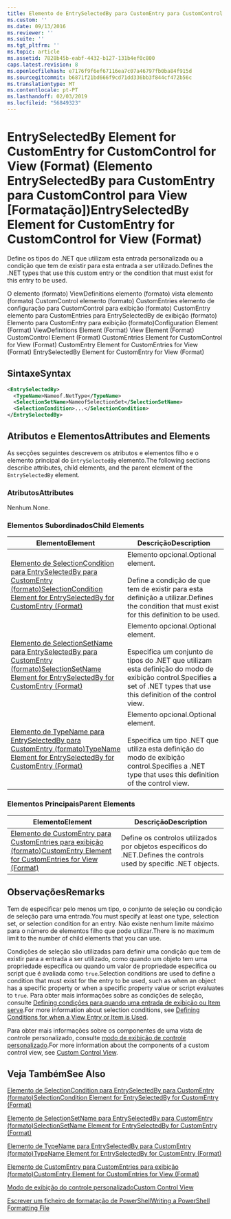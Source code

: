 ```yaml
---
title: Elemento de EntrySelectedBy para CustomEntry para CustomControl para exibição (formato) | Documentos da Microsoft
ms.custom: ''
ms.date: 09/13/2016
ms.reviewer: ''
ms.suite: ''
ms.tgt_pltfrm: ''
ms.topic: article
ms.assetid: 7828b45b-eabf-4432-b127-131b4ef0c800
caps.latest.revision: 8
ms.openlocfilehash: e7176f9f6ef67116ea7c07a46797fb0ba84f915d
ms.sourcegitcommit: b6871f21bd666f9cd71dd336bb3f844cf472b56c
ms.translationtype: MT
ms.contentlocale: pt-PT
ms.lasthandoff: 02/03/2019
ms.locfileid: "56849323"
---
```

# <a name="entryselectedby-element-for-customentry-for-customcontrol-for-view-format"></a><span data-ttu-id="acb5d-102">EntrySelectedBy Element for CustomEntry for CustomControl for View (Format) (Elemento EntrySelectedBy para CustomEntry para CustomControl para View [Formatação])</span><span class="sxs-lookup"><span data-stu-id="acb5d-102">EntrySelectedBy Element for CustomEntry for CustomControl for View (Format)</span></span>

<span data-ttu-id="acb5d-103">Define os tipos do .NET que utilizam esta entrada personalizada ou a condição que tem de existir para esta entrada a ser utilizado.</span><span class="sxs-lookup"><span data-stu-id="acb5d-103">Defines the .NET types that use this custom entry or the condition that must exist for this entry to be used.</span></span>

<span data-ttu-id="acb5d-104">O elemento (formato) ViewDefinitions elemento (formato) vista elemento (formato) CustomControl elemento (formato) CustomEntries elemento de configuração para CustomControl para exibição (formato) CustomEntry elemento para CustomEntries para EntrySelectedBy de exibição (formato) Elemento para CustomEntry para exibição (formato)</span><span class="sxs-lookup"><span data-stu-id="acb5d-104">Configuration Element (Format) ViewDefinitions Element (Format) View Element (Format) CustomControl Element (Format) CustomEntries Element for CustomControl for View (Format) CustomEntry Element for CustomEntries for View (Format) EntrySelectedBy Element for CustomEntry for View (Format)</span></span>

## <a name="syntax"></a><span data-ttu-id="acb5d-105">Sintaxe</span><span class="sxs-lookup"><span data-stu-id="acb5d-105">Syntax</span></span>

```xml
<EntrySelectedBy>
  <TypeName>Nameof.NetType</TypeName>
  <SelectionSetName>NameofSelectionSet</SelectionSetName>
  <SelectionCondition>...</SelectionCondition>
</EntrySelectedBy>
```

## <a name="attributes-and-elements"></a><span data-ttu-id="acb5d-106">Atributos e Elementos</span><span class="sxs-lookup"><span data-stu-id="acb5d-106">Attributes and Elements</span></span>

<span data-ttu-id="acb5d-107">As secções seguintes descrevem os atributos e elementos filho e o elemento principal do `EntrySelectedBy` elemento.</span><span class="sxs-lookup"><span data-stu-id="acb5d-107">The following sections describe attributes, child elements, and the parent element of the `EntrySelectedBy` element.</span></span>

### <a name="attributes"></a><span data-ttu-id="acb5d-108">Atributos</span><span class="sxs-lookup"><span data-stu-id="acb5d-108">Attributes</span></span>

<span data-ttu-id="acb5d-109">Nenhum.</span><span class="sxs-lookup"><span data-stu-id="acb5d-109">None.</span></span>

### <a name="child-elements"></a><span data-ttu-id="acb5d-110">Elementos Subordinados</span><span class="sxs-lookup"><span data-stu-id="acb5d-110">Child Elements</span></span>

|<span data-ttu-id="acb5d-111">Elemento</span><span class="sxs-lookup"><span data-stu-id="acb5d-111">Element</span></span>|<span data-ttu-id="acb5d-112">Descrição</span><span class="sxs-lookup"><span data-stu-id="acb5d-112">Description</span></span>|
|-------------|-----------------|
|[<span data-ttu-id="acb5d-113">Elemento de SelectionCondition para EntrySelectedBy para CustomEntry (formato)</span><span class="sxs-lookup"><span data-stu-id="acb5d-113">SelectionCondition Element for EntrySelectedBy for CustomEntry (Format)</span></span>](./selectioncondition-element-for-entryselectedby-for-customcontrol-format.md)|<span data-ttu-id="acb5d-114">Elemento opcional.</span><span class="sxs-lookup"><span data-stu-id="acb5d-114">Optional element.</span></span><br /><br /> <span data-ttu-id="acb5d-115">Define a condição de que tem de existir para esta definição a utilizar.</span><span class="sxs-lookup"><span data-stu-id="acb5d-115">Defines the condition that must exist for this definition to be used.</span></span>|
|[<span data-ttu-id="acb5d-116">Elemento de SelectionSetName para EntrySelectedBy para CustomEntry (formato)</span><span class="sxs-lookup"><span data-stu-id="acb5d-116">SelectionSetName Element for EntrySelectedBy for CustomEntry (Format)</span></span>](./selectionsetname-element-for-entryselectedby-for-customcontrol-for-view-format.md)|<span data-ttu-id="acb5d-117">Elemento opcional.</span><span class="sxs-lookup"><span data-stu-id="acb5d-117">Optional element.</span></span><br /><br /> <span data-ttu-id="acb5d-118">Especifica um conjunto de tipos do .NET que utilizam esta definição do modo de exibição control.</span><span class="sxs-lookup"><span data-stu-id="acb5d-118">Specifies a set of .NET types that use this definition of the control view.</span></span>|
|[<span data-ttu-id="acb5d-119">Elemento de TypeName para EntrySelectedBy para CustomEntry (formato)</span><span class="sxs-lookup"><span data-stu-id="acb5d-119">TypeName Element for EntrySelectedBy for CustomEntry (Format)</span></span>](./typename-element-for-selectioncondition-for-customcontrol-for-view-format.md)|<span data-ttu-id="acb5d-120">Elemento opcional.</span><span class="sxs-lookup"><span data-stu-id="acb5d-120">Optional element.</span></span><br /><br /> <span data-ttu-id="acb5d-121">Especifica um tipo .NET que utiliza esta definição do modo de exibição control.</span><span class="sxs-lookup"><span data-stu-id="acb5d-121">Specifies a .NET type that uses this definition of the control view.</span></span>|

### <a name="parent-elements"></a><span data-ttu-id="acb5d-122">Elementos Principais</span><span class="sxs-lookup"><span data-stu-id="acb5d-122">Parent Elements</span></span>

|<span data-ttu-id="acb5d-123">Elemento</span><span class="sxs-lookup"><span data-stu-id="acb5d-123">Element</span></span>|<span data-ttu-id="acb5d-124">Descrição</span><span class="sxs-lookup"><span data-stu-id="acb5d-124">Description</span></span>|
|-------------|-----------------|
|[<span data-ttu-id="acb5d-125">Elemento de CustomEntry para CustomEntries para exibição (formato)</span><span class="sxs-lookup"><span data-stu-id="acb5d-125">CustomEntry Element for CustomEntries for View (Format)</span></span>](./customentry-element-for-customentries-for-customcontrol-for-view-format.md)|<span data-ttu-id="acb5d-126">Define os controlos utilizados por objetos específicos do .NET.</span><span class="sxs-lookup"><span data-stu-id="acb5d-126">Defines the controls used by specific .NET objects.</span></span>|

## <a name="remarks"></a><span data-ttu-id="acb5d-127">Observações</span><span class="sxs-lookup"><span data-stu-id="acb5d-127">Remarks</span></span>

<span data-ttu-id="acb5d-128">Tem de especificar pelo menos um tipo, o conjunto de seleção ou condição de seleção para uma entrada.</span><span class="sxs-lookup"><span data-stu-id="acb5d-128">You must specify at least one type, selection set, or selection condition for an entry.</span></span> <span data-ttu-id="acb5d-129">Não existe nenhum limite máximo para o número de elementos filho que pode utilizar.</span><span class="sxs-lookup"><span data-stu-id="acb5d-129">There is no maximum limit to the number of child elements that you can use.</span></span>

<span data-ttu-id="acb5d-130">Condições de seleção são utilizadas para definir uma condição que tem de existir para a entrada a ser utilizado, como quando um objeto tem uma propriedade específica ou quando um valor de propriedade específica ou script que é avaliada como `true`.</span><span class="sxs-lookup"><span data-stu-id="acb5d-130">Selection conditions are used to define a condition that must exist for the entry to be used, such as when an object has a specific property or when a specific property value or script evaluates to `true`.</span></span> <span data-ttu-id="acb5d-131">Para obter mais informações sobre as condições de seleção, consulte [Defining condições para quando uma entrada de exibição ou Item serve](./defining-conditions-for-displaying-data.md).</span><span class="sxs-lookup"><span data-stu-id="acb5d-131">For more information about selection conditions, see [Defining Conditions for when a View Entry or Item is Used](./defining-conditions-for-displaying-data.md).</span></span>

<span data-ttu-id="acb5d-132">Para obter mais informações sobre os componentes de uma vista de controle personalizado, consulte [modo de exibição de controle personalizado](./creating-custom-controls.md).</span><span class="sxs-lookup"><span data-stu-id="acb5d-132">For more information about the components of a custom control view, see [Custom Control View](./creating-custom-controls.md).</span></span>

## <a name="see-also"></a><span data-ttu-id="acb5d-133">Veja Também</span><span class="sxs-lookup"><span data-stu-id="acb5d-133">See Also</span></span>

[<span data-ttu-id="acb5d-134">Elemento de SelectionCondition para EntrySelectedBy para CustomEntry (formato)</span><span class="sxs-lookup"><span data-stu-id="acb5d-134">SelectionCondition Element for EntrySelectedBy for CustomEntry (Format)</span></span>](./selectioncondition-element-for-entryselectedby-for-customcontrol-format.md)

[<span data-ttu-id="acb5d-135">Elemento de SelectionSetName para EntrySelectedBy para CustomEntry (formato)</span><span class="sxs-lookup"><span data-stu-id="acb5d-135">SelectionSetName Element for EntrySelectedBy for CustomEntry (Format)</span></span>](./selectionsetname-element-for-entryselectedby-for-customcontrol-for-view-format.md)

[<span data-ttu-id="acb5d-136">Elemento de TypeName para EntrySelectedBy para CustomEntry (formato)</span><span class="sxs-lookup"><span data-stu-id="acb5d-136">TypeName Element for EntrySelectedBy for CustomEntry (Format)</span></span>](./typename-element-for-selectioncondition-for-customcontrol-for-view-format.md)

[<span data-ttu-id="acb5d-137">Elemento de CustomEntry para CustomEntries para exibição (formato)</span><span class="sxs-lookup"><span data-stu-id="acb5d-137">CustomEntry Element for CustomEntries for View (Format)</span></span>](./customentry-element-for-customentries-for-customcontrol-for-view-format.md)

[<span data-ttu-id="acb5d-138">Modo de exibição do controle personalizado</span><span class="sxs-lookup"><span data-stu-id="acb5d-138">Custom Control View</span></span>](./creating-custom-controls.md)

[<span data-ttu-id="acb5d-139">Escrever um ficheiro de formatação de PowerShell</span><span class="sxs-lookup"><span data-stu-id="acb5d-139">Writing a PowerShell Formatting File</span></span>](./writing-a-powershell-formatting-file.md)
